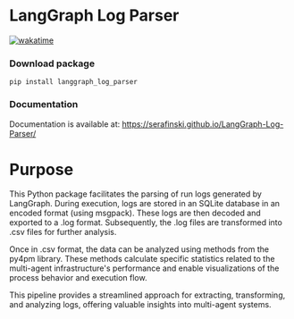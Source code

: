 # LangGraph Log Parser
[![wakatime](https://wakatime.com/badge/user/c88d1b82-ebdd-4842-ad45-93f471842103/project/b6d31f0d-340f-42d5-aa2d-bf3e2e6a0370.svg)](https://wakatime.com/badge/user/c88d1b82-ebdd-4842-ad45-93f471842103/project/b6d31f0d-340f-42d5-aa2d-bf3e2e6a0370)

### Download package
```dotenv
pip install langgraph_log_parser
```

### Documentation
Documentation is available at: https://serafinski.github.io/LangGraph-Log-Parser/

# Purpose
This Python package facilitates the parsing of run logs generated by LangGraph. During execution, logs are stored in an SQLite database in an encoded format (using msgpack). These logs are then decoded and exported to a .log format. Subsequently, the .log files are transformed into .csv files for further analysis.

Once in .csv format, the data can be analyzed using methods from the py4pm library. These methods calculate specific statistics related to the multi-agent infrastructure's performance and enable visualizations of the process behavior and execution flow.

This pipeline provides a streamlined approach for extracting, transforming, and analyzing logs, offering valuable insights into multi-agent systems.
